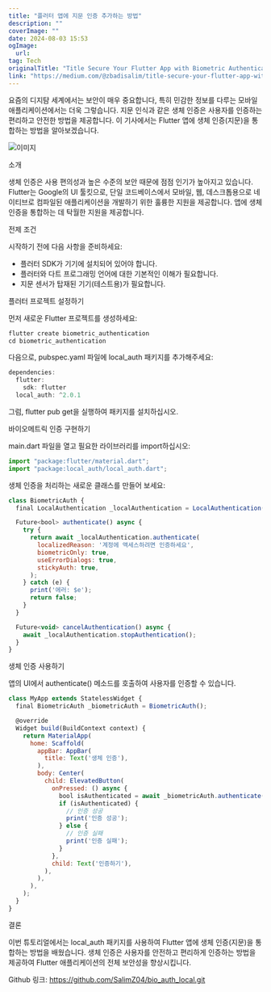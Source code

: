 ```yaml
---
title: "플러터 앱에 지문 인증 추가하는 방법"
description: ""
coverImage: ""
date: 2024-08-03 15:53
ogImage: 
  url: 
tag: Tech
originalTitle: "Title Secure Your Flutter App with Biometric Authentication Fingerprint"
link: "https://medium.com/@zbadisalim/title-secure-your-flutter-app-with-biometric-authentication-fingerprint-28598c358114"
---
```




요즘의 디지턈 세계에서는 보안이 매우 중요합니다, 특히 민감한 정보를 다루는 모바일 애플리케이션에서는 더욱 그렇습니다. 지문 인식과 같은 생체 인증은 사용자를 인증하는 편리하고 안전한 방법을 제공합니다. 이 기사에서는 Flutter 앱에 생체 인증(지문)을 통합하는 방법을 알아보겠습니다.

![이미지](/assets/img/TitleSecureYourFlutterAppwithBiometricAuthenticationFingerprint_0.png)

소개

생체 인증은 사용 편의성과 높은 수준의 보안 때문에 점점 인기가 높아지고 있습니다. Flutter는 Google의 UI 툴킷으로, 단일 코드베이스에서 모바일, 웹, 데스크톱용으로 네이티브로 컴파일된 애플리케이션을 개발하기 위한 훌륭한 지원을 제공합니다. 앱에 생체 인증을 통합하는 데 탁월한 지원을 제공합니다.

<div class="content-ad"></div>

전제 조건

시작하기 전에 다음 사항을 준비하세요:

- 플러터 SDK가 기기에 설치되어 있어야 합니다.
- 플러터와 다트 프로그래밍 언어에 대한 기본적인 이해가 필요합니다.
- 지문 센서가 탑재된 기기(테스트용)가 필요합니다.

플러터 프로젝트 설정하기

<div class="content-ad"></div>

먼저 새로운 Flutter 프로젝트를 생성하세요:

```js
flutter create biometric_authentication
cd biometric_authentication
```

다음으로, pubspec.yaml 파일에 local_auth 패키지를 추가해주세요:

```js
dependencies:
  flutter:
    sdk: flutter
  local_auth: ^2.0.1
```

<div class="content-ad"></div>

그럼, flutter pub get을 실행하여 패키지를 설치하십시오.

바이오메트릭 인증 구현하기

main.dart 파일을 열고 필요한 라이브러리를 import하십시오:

```js
import "package:flutter/material.dart";
import "package:local_auth/local_auth.dart";
```

<div class="content-ad"></div>

생체 인증을 처리하는 새로운 클래스를 만들어 보세요:

```js
class BiometricAuth {
  final LocalAuthentication _localAuthentication = LocalAuthentication();

  Future<bool> authenticate() async {
    try {
      return await _localAuthentication.authenticate(
        localizedReason: '계정에 액세스하려면 인증하세요',
        biometricOnly: true,
        useErrorDialogs: true,
        stickyAuth: true,
      );
    } catch (e) {
      print('에러: $e');
      return false;
    }
  }

  Future<void> cancelAuthentication() async {
    await _localAuthentication.stopAuthentication();
  }
}
```

생체 인증 사용하기

앱의 UI에서 authenticate() 메소드를 호출하여 사용자를 인증할 수 있습니다.

<div class="content-ad"></div>

```js
class MyApp extends StatelessWidget {
  final BiometricAuth _biometricAuth = BiometricAuth();

  @override
  Widget build(BuildContext context) {
    return MaterialApp(
      home: Scaffold(
        appBar: AppBar(
          title: Text('생체 인증'),
        ),
        body: Center(
          child: ElevatedButton(
            onPressed: () async {
              bool isAuthenticated = await _biometricAuth.authenticate();
              if (isAuthenticated) {
                // 인증 성공
                print('인증 성공');
              } else {
                // 인증 실패
                print('인증 실패');
              }
            },
            child: Text('인증하기'),
          ),
        ),
      ),
    );
  }
}
```

결론

이번 튜토리얼에서는 local_auth 패키지를 사용하여 Flutter 앱에 생체 인증(지문)을 통합하는 방법을 배웠습니다. 생체 인증은 사용자를 안전하고 편리하게 인증하는 방법을 제공하여 Flutter 애플리케이션의 전체 보안성을 향상시킵니다.

Github 링크: https://github.com/SalimZ04/bio_auth_local.git
